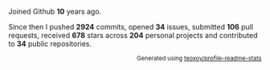 Joined Github **10** years ago.

Since then I pushed **2924** commits, opened **34** issues, submitted **106** pull requests, received **678** stars across **204** personal projects and contributed to **34** public repositories.

<p align="right"><sub>Generated using <a href="https://github.com/marketplace/actions/profile-readme-stats">teoxoy/profile-readme-stats</a></sub></p>
